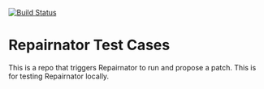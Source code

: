 [![Build Status](https://travis-ci.com/zen93/repairnator-test-repository.svg?branch=main)](https://travis-ci.com/zen93/repairnator-test-repository)

# Repairnator Test Cases

This is a repo that triggers Repairnator to run and propose a patch. This is for testing Repairnator locally.
